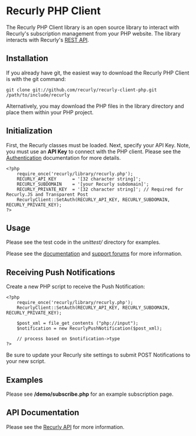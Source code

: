 Recurly PHP Client
==================

The Recurly PHP Client library is an open source library to interact with Recurly's subscription management from your PHP website. The library interacts with Recurly's [REST API](http://support.recurly.com/faqs/api).


Installation
------------

If you already have git, the easiest way to download the Recurly PHP Client is with the git command:

    git clone git://github.com/recurly/recurly-client-php.git /path/to/include/recurly
    
Alternatively, you may download the PHP files in the library directory and place them within your PHP project.


Initialization
--------------

First, the Recurly classes must be loaded. Next, specify your API Key.
Note, you must use an **API Key** to connect with the PHP client.
Please see the [Authentication](http://support.recurly.com/faqs/api/authentication)
documentation for more details.

    <?php
        require_once('recurly/library/recurly.php');
        RECURLY_API_KEY      = '[32 character string]';
        RECURLY_SUBDOMAIN    = '[your Recurly subdomain]';
        RECURLY_PRIVATE_KEY  = '[32 character string]'; // Required for Recurly.JS and Transparent Post
        RecurlyClient::SetAuth(RECURLY_API_KEY, RECURLY_SUBDOMAIN, RECURLY_PRIVATE_KEY);
    ?>


Usage
-----

Please see the test code in the *unittest/* directory for examples.

Please see the [documentation](http://support.recurly.com/faqs/api/php-client) and
[support forums](http://support.recurly.com/discussions) for more information.

Receiving Push Notifications
----------------------------

Create a new PHP script to receive the Push Notification:

    <?php
        require_once('recurly/library/recurly.php');
        RecurlyClient::SetAuth(RECURLY_API_KEY, RECURLY_SUBDOMAIN, RECURLY_PRIVATE_KEY);
        
        $post_xml = file_get_contents ("php://input");
        $notification = new RecurlyPushNotification($post_xml);
        
        // process based on $notification->type
    ?>

Be sure to update your Recurly site settings to submit POST Notifications to your new script.

Examples
--------

Please see **/demo/subscribe.php** for an example subscription page.

API Documentation
-----------------

Please see the [Recurly API](http://support.recurly.com/faqs/api/) for more information.